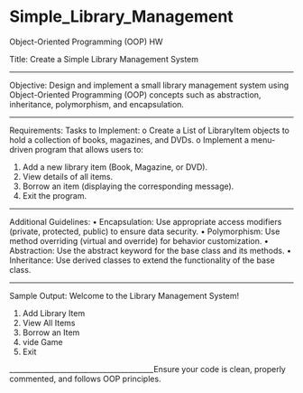 # Simple_Library_Management
     
Object-Oriented Programming (OOP) HW

Title: Create a Simple Library Management System
________________________________________
Objective:
Design and implement a small library management system using Object-Oriented Programming (OOP) concepts such as abstraction, inheritance, polymorphism, and encapsulation.
________________________________________

Requirements:
Tasks to Implement:
o	Create a List of LibraryItem objects to hold a collection of books, magazines, and DVDs.
o	Implement a menu-driven program that allows users to:
1.	Add a new library item (Book, Magazine, or DVD).
2.	View details of all items.
3.	Borrow an item (displaying the corresponding message).
4.	Exit the program.
________________________________________
Additional Guidelines:
•	Encapsulation: Use appropriate access modifiers (private, protected, public) to ensure data security.
•	Polymorphism: Use method overriding (virtual and override) for behavior customization.
•	Abstraction: Use the abstract keyword for the base class and its methods.
•	Inheritance: Use derived classes to extend the functionality of the base class.
________________________________________

Sample Output:
Welcome to the Library Management System!
1. Add Library Item
2. View All Items
3. Borrow an Item
4. vide Game
5. Exit

________________________________________Ensure your code is clean, properly commented, and follows OOP principles.

